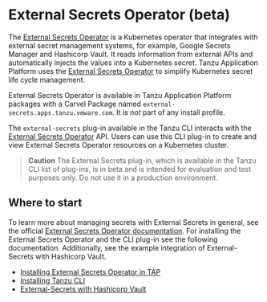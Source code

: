 # External Secrets Operator (beta)

The [External Secrets Operator](https://external-secrets.io) is a Kubernetes operator that integrates
with external secret management systems, for example, Google Secrets Manager and Hashicorp Vault.
It reads information from external APIs and automatically injects the values into a Kubernetes secret.
Tanzu Application Platform uses the [External Secrets Operator](https://external-secrets.io)
to simplify Kubernetes secret life cycle management.

External Secrets Operator is available in Tanzu Application Platform packages with a Carvel Package
named `external-secrets.apps.tanzu.vmware.com`. It is *not* part of any install profile.

The `external-secrets` plug-in available in the Tanzu CLI interacts with the
[External Secrets Operator](https://external-secrets.io) API. Users can use this CLI plug-in to
create and view External Secrets Operator resources on a Kubernetes cluster.

>**Caution** The External Secrets plug-in, which is available in the Tanzu CLI list of plug-ins, is in
beta and is intended for evaluation and test purposes only. Do not use it in a production environment.

## <a id='abouteso'></a>Where to start

To learn more about managing secrets with External Secrets in general, see the official
[External Secrets Operator documentation](https://external-secrets.io).
For installing the External Secrets Operator and the CLI plug-in see the following documentation.
Additionally, see the example integration of External-Secrets with Hashicorp Vault.

- [Installing External Secrets Operator in TAP](install-external-secrets-operator.hbs.md)
- [Installing Tanzu CLI](../prerequisites.hbs.md)
- [External-Secrets with Hashicorp Vault](vault-example.md)
